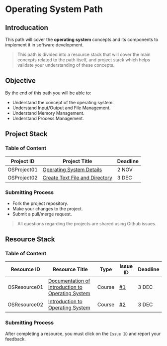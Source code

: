 # Operating System Path

## Introducation

This path will cover the **operating system** concepts and its components to implement it in software development.

> This path is divided into a resource stack that will cover the main concepts related to the path itself,
> and project stack which helps validate your understanding of these concepts.

## Objective

By the end of this path you will be able to:

* Understand the concept of the operating system.
* Understand Input/Output and File Management.
* Understand Memory Management.
* Understand Process Management.

## Project Stack

### Table of Content


| Project ID  | Project Title | Deadline   |
| ----------- | --------------------------- | ---------- |
| OSProject01 | [Operating System Details](https://github.com/SAFCSP-Team/OS-Info) | 2 NOV |
| OSProject02 | [Create Text File and Directory](https://github.com/SAFCSP-Team/get-file-info)             | 3 DEC |

### Submitting Process

* Fork the project repository.
* Make your changes to the project.
* Submit a pull/merge request.

> All questions regarding the projects are shared using Github issues.

## Resource Stack

### Table of Content

| Resource ID  | Resource Title  | Type   | Issue ID| Deadline  |
| ------------ | --------------------------- | ------ | ------------ | --------- |
| OSResource01 | [Documentation of Introduction to Operating System](https://batch.libretexts.org/print/url=https://eng.libretexts.org/Courses/Delta_College/Introduction_to_Operating_Systems/02%3A_The_Basics_-_An_Overview/2.01%3A_Introduction_to_Operating_Systems.pdf) | Course | [#1](https://github.com/malekcoders/operating-system/issues/1) | 3 DEC |
| OSResource02 | [Introduction to Operating System](https://github.com/malekcoders/operating-system/issues/2) | Course | [#2](https://www.youtube.com/watch?v=dOiA2nNJpc0&list=LL&index=2) | 3 DEC |

### Submitting Process

After completing a resource, you must click on the `Issue ID` and report your feedback.
